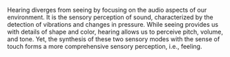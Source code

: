 
Hearing diverges from seeing by focusing on the audio aspects of our environment. It is the sensory perception of sound, characterized by the detection of vibrations and changes in pressure. While seeing provides us with details of shape and color, hearing allows us to perceive pitch, volume, and tone. Yet, the synthesis of these two sensory modes with the sense of touch forms a more comprehensive sensory perception, i.e., feeling.

